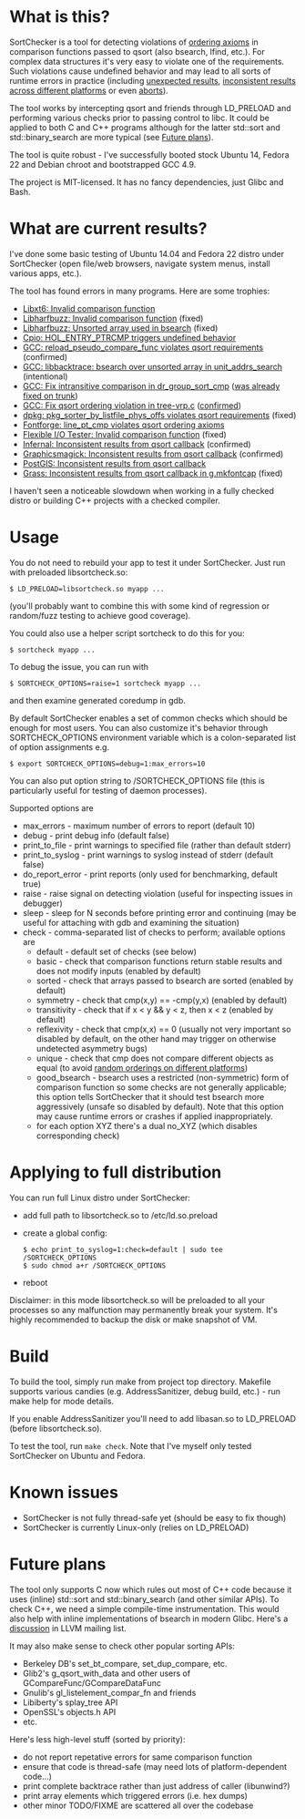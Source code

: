 # What is this?

SortChecker is a tool for detecting violations
of [ordering axioms](http://pubs.opengroup.org/onlinepubs/009695399/functions/qsort.html)
in comparison functions passed to qsort
(also bsearch, lfind, etc.). For complex data structures it's very
easy to violate one of the requirements. Such violations cause
undefined behavior and may lead to all sorts of runtime
errors in practice (including [unexpected results](https://groups.google.com/d/topic/golang-checkins/w4YWUgBhjJ0),
[inconsistent results across different platforms](https://gcc.gnu.org/ml/gcc/2017-07/msg00078.html)
or even [aborts](https://bugzilla.samba.org/show_bug.cgi?id=3959)).

The tool works by intercepting qsort and friends through LD\_PRELOAD
and performing various checks prior to passing control to libc.
It could be applied to both C and C++ programs although for the
latter std::sort and std::binary\_search are more typical
(see [Future plans](#future-plans)).

The tool is quite robust - I've successfully
booted stock Ubuntu 14, Fedora 22 and Debian chroot and bootstrapped
GCC 4.9.

The project is MIT-licensed. It has no fancy dependencies,
just Glibc and Bash.

# What are current results?

I've done some basic testing of Ubuntu 14.04 and Fedora 22 distro
under SortChecker (open file/web browsers, navigate system menus,
install various apps, etc.).

The tool has found errors in many programs.  Here are some trophies:
* [Libxt6: Invalid comparison function](https://bugs.freedesktop.org/show_bug.cgi?id=93273)
* [Libharfbuzz: Invalid comparison function](https://bugs.freedesktop.org/show_bug.cgi?id=93274) (fixed)
* [Libharfbuzz: Unsorted array used in bsearch](https://bugs.freedesktop.org/show_bug.cgi?id=93275) (fixed)
* [Cpio: HOL\_ENTRY\_PTRCMP triggers undefined behavior](http://savannah.gnu.org/bugs/index.php?46638)
* [GCC: reload\_pseudo\_compare\_func violates qsort requirements](https://gcc.gnu.org/bugzilla/show_bug.cgi?id=68988) (confirmed)
* [GCC: libbacktrace: bsearch over unsorted array in unit\_addrs\_search](https://gcc.gnu.org/bugzilla/show_bug.cgi?id=69050) (intentional)
* [GCC: Fix intransitive comparison in dr\_group\_sort\_cmp](https://gcc.gnu.org/ml/gcc-patches/2015-12/msg02141.html) ([was already fixed on trunk](https://gcc.gnu.org/ml/gcc-patches/2015-11/msg02444.html))
* [GCC: Fix qsort ordering violation in tree-vrp.c](https://gcc.gnu.org/ml/gcc-patches/2017-07/msg00882.html) ([confirmed](https://gcc.gnu.org/ml/gcc-patches/2017-07/msg00897.html))
* [dpkg: pkg\_sorter\_by\_listfile\_phys\_offs violates qsort requirements](https://bugs.debian.org/cgi-bin/bugreport.cgi?bug=808912) (fixed)
* [Fontforge: line\_pt\_cmp violates qsort ordering axioms](https://github.com/fontforge/fontforge/issues/2602)
* [Flexible I/O Tester: Invalid comparison function](https://github.com/axboe/fio/issues/140) (fixed)
* [Infernal: Inconsistent results from qsort callback](https://github.com/EddyRivasLab/infernal/issues/11) (confirmed)
* [Graphicsmagick: Inconsistent results from qsort callback](https://sourceforge.net/p/graphicsmagick/bugs/562/) (confirmed)
* [PostGIS: Inconsistent results from qsort callback](https://trac.osgeo.org/postgis/ticket/4093)
* [Grass: Inconsistent results from qsort callback in g.mkfontcap](https://trac.osgeo.org/grass/ticket/3564) (fixed)

I haven't seen a noticeable slowdown when working in a fully checked
distro or building C++ projects with a checked compiler.

# Usage

You do not need to rebuild your app to test it under SortChecker.
Just run with preloaded libsortcheck.so:

```
$ LD_PRELOAD=libsortcheck.so myapp ...
```

(you'll probably want to combine this with some kind of regression
or random/fuzz testing to achieve good coverage).

You could also use a helper script sortcheck to do this for you:

```
$ sortcheck myapp ...
```

To debug the issue, you can run with

```
$ SORTCHECK_OPTIONS=raise=1 sortcheck myapp ...
```

and then examine generated coredump in gdb.

By default SortChecker enables a set of common checks which should
be enough for most users. You can also customize it's behavior
through SORTCHECK\_OPTIONS environment variable which is
a colon-separated list of option assignments e.g.

```
$ export SORTCHECK_OPTIONS=debug=1:max_errors=10
```

You can also put option string to /SORTCHECK\_OPTIONS file
(this is particularly useful for testing of daemon processes).

Supported options are
* max\_errors - maximum number of errors to report (default 10)
* debug - print debug info (default false)
* print\_to\_file - print warnings to specified file (rather
than default stderr)
* print\_to\_syslog - print warnings to syslog instead of stderr
(default false)
* do\_report\_error - print reports (only used for benchmarking,
default true)
* raise - raise signal on detecting violation (useful for
inspecting issues in debugger)
* sleep - sleep for N seconds before printing error and continuing
(may be useful for attaching with gdb and examining the situation)
* check - comma-separated list of checks to perform;
available options are
  * default - default set of checks (see below)
  * basic - check that comparison functions return stable results
  and does not modify inputs (enabled by default)
  * sorted - check that arrays passed to bsearch are sorted (enabled
  by default)
  * symmetry - check that cmp(x,y) == -cmp(y,x) (enabled by default)
  * transitivity - check that if x < y && y < z, then x < z
  (enabled by default)
  * reflexivity - check that cmp(x,x) == 0 (usually not very important
  so disabled by default, on the other hand may trigger on otherwise
  undetected asymmetry bugs)
  * unique - check that cmp does not compare different objects
  as equal (to avoid [random orderings on different platforms](https://gcc.gnu.org/ml/gcc/2017-07/msg00078.html))
  * good\_bsearch - bsearch uses a restricted (non-symmetric) form
  of comparison function so some checks are not generally applicable;
  this option tells SortChecker that it should test bsearch more
  aggressively (unsafe so disabled by default). Note that this
  option may cause runtime errors or crashes if applied
  inappropriately.
  * for each option XYZ there's a dual no\_XYZ (which disables
  corresponding check)

# Applying to full distribution

You can run full Linux distro under SortChecker:
* add full path to libsortcheck.so to /etc/ld.so.preload
* create a global config:

  ```
  $ echo print_to_syslog=1:check=default | sudo tee /SORTCHECK_OPTIONS 
  $ sudo chmod a+r /SORTCHECK_OPTIONS
  ```

* reboot

Disclaimer: in this mode libsortcheck.so will be preloaded to
all your processes so any malfunction may permanently break your
system. It's highly recommended to backup the disk or make
snapshot of VM.

# Build

To build the tool, simply run make from project top directory.
Makefile supports various candies (e.g. AddressSanitizer,
debug build, etc.) - run make help for mode details.

If you enable AddressSanitizer you'll need to add libasan.so
to LD\_PRELOAD (before libsortcheck.so).

To test the tool, run `make check`. Note that I've myself only
tested SortChecker on Ubuntu and Fedora.

# Known issues

* SortChecker is not fully thread-safe yet (should be easy to fix though)
* SortChecker is currently Linux-only (relies on LD\_PRELOAD)

# Future plans

The tool only supports C now which rules out most of C++ code
because it uses (inline) std::sort and std::binary\_search
(and other similar APIs). To check C++, we need a simple
compile-time instrumentation. This would also help with inline
implementations of bsearch in modern Glibc.
Here's a [discussion](http://lists.llvm.org/pipermail/llvm-dev/2016-January/093835.html)
in LLVM mailing list.

It may also make sense to check other popular sorting APIs:
* Berkeley DB's set\_bt\_compare, set\_dup\_compare, etc.
* Glib2's g\_qsort\_with\_data and other users of GCompareFunc/GCompareDataFunc
* Gnulib's gl\_listelement\_compar\_fn and friends
* Libiberty's splay\_tree API
* OpenSSL's objects.h API
* etc.

Here's less high-level stuff (sorted by priority):
* do not report repetative errors for same comparison function
* ensure that code is thread-safe (may need lots of platform-dependent code...)
* print complete backtrace rather than just address of caller (libunwind?)
* print array elements which triggered errors (i.e. hex dumps)
* other minor TODO/FIXME are scattered all over the codebase

